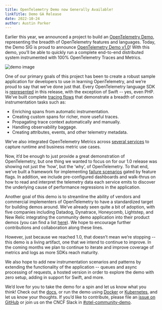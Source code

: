 ```yaml
---
title: OpenTelemetry Demo now Generally Available!
linkTitle: Demo GA Release
date: 2022-10-24
author: Austin Parker
---
```


Earlier this year, we announced a project to build an [OpenTelemetry
Demo](https://opentelemetry.io/blog/2022/demo-announcement/), representing the
breadth of OpenTelemetry features and languages.
Today, the Demo SIG is proud to announce [OpenTelemetry Demo
v1.0](https://github.com/open-telemetry/opentelemetry-demo/tree/v1.0.0)!
With this demo, you’ll be able to quickly run a complete end-to-end distributed system instrumented with 100% OpenTelemetry Traces and Metrics.

![demo image](https://user-images.githubusercontent.com/47896520/196496223-6d6ea729-5bea-4a8c-a2c6-cd51cce386ae.png)

One of our primary goals of this project has been to create a robust sample
application for developers to use in learning OpenTelemetry, and we’re proud to
say that we’ve done just that.
Every OpenTelemetry language SDK is
[represented](https://github.com/open-telemetry/opentelemetry-demo/blob/main/docs/service_table.md)
in this release, with the exception of Swift -- yes, even PHP. 
We’ve built complete [tracing flows](https://github.com/open-telemetry/opentelemetry-demo/blob/main/docs/trace_service_features.md) that demonstrate a breadth of common instrumentation tasks such as:

- Enriching spans from automatic instrumentation.
- Creating custom spans for richer, more useful traces.
- Propagating trace context automatically and manually.
- Handling observability baggage.
- Creating attributes, events, and other telemetry metadata.

We’ve also integrated OpenTelemetry Metrics across [several services](https://github.com/open-telemetry/opentelemetry-demo/blob/main/docs/metric_service_features.md) to capture runtime and business metric use cases.

Now, it’d be enough to just provide a great demonstration of OpenTelemetry, but
one thing we wanted to focus on for our 1.0 release was showing not just the
‘how’, but the ‘why’, of OpenTelemetry.
To that end, we’ve built a framework for implementing [failure
scenarios](https://github.com/open-telemetry/opentelemetry-demo/blob/main/docs/README.md#scenarios)
gated by feature flags.
In addition, we include pre-configured dashboards and walk-thrus on how to read and interpret the telemetry data each service emits to discover the underlying cause of performance regressions in the application.

Another goal of this demo is to streamline the ability of vendors and commercial
implementers of OpenTelemetry to have a standardized target for building demos
around.
We’ve already seen quite a bit of adoption, with five companies including
Datadog, Dynatrace, Honeycomb, Lightstep, and New Relic integrating the
community demo application into their product demos (you can find a list
[here](https://github.com/open-telemetry/opentelemetry-demo#demos-featuring-online-boutique)).
We hope to encourage further contributions and collaboration along these lines.

However, just because we reached 1.0, that doesn’t mean we’re stopping -- this
demo is a living artifact, one that we intend to continue to improve. In the
coming months we plan to continue to iterate and improve coverage of metrics and
logs as more SDKs reach maturity.

We also hope to add new instrumentation scenarios and patterns by extending the functionality of the application -- queues and async processing of requests, a hosted version in order to explore the demo with zero setup, adding in support for Swift, and more.

We’d love for you to take the demo for a spin and let us know what you think!
Check out the
[docs](https://github.com/open-telemetry/opentelemetry-demo/tree/main/docs), or
run the demo using
[Docker](https://github.com/open-telemetry/opentelemetry-demo/blob/main/docs/docker_deployment.md)
or
[Kubernetes](https://github.com/open-telemetry/opentelemetry-demo/blob/main/docs/kubernetes_deployment.md),
and let us know your thoughts. If you’d like to contribute, please file an
[issue on GitHub](https://github.com/open-telemetry/opentelemetry-demo/issues)
or join us on the CNCF Slack in
[#otel-community-demo](https://cloud-native.slack.com/archives/C03B4CWV4DA).

